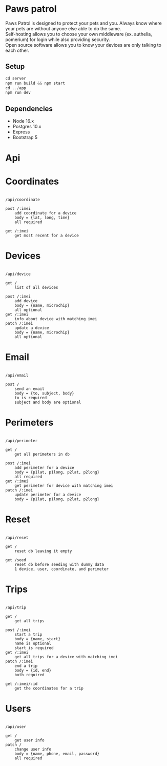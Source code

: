 # Paws patrol

Paws Patrol is designed to protect your pets and you. Always know where your pets are without anyone else able to do the same.  
Self-hosting allows you to choose your own middleware (ex. authelia, pomerium) for login while also providing security.  
Open source software allows you to know your devices are only talking to each other.

## Setup

```js
cd server
npm run build && npm start
cd ../app
npm run dev
```

## Dependencies

- Node 16.x
- Postgres 10.x
- Express
- Bootstrap 5



# Api

# Coordinates
```

/api/coordinate

post /:imei 
	add coordinate for a device
	body = {lat, long, time}
	all required

get /:imei
	get most recent for a device

```

# Devices
```

/api/device

get /
	list of all devices

post /:imei
	add device
	body = {name, microchip}
	all optional	
get /:imei
	info about device with matching imei
patch /:imei 
	update a device
	body = {name, microchip}
	all optional

```

# Email
```

/api/email

post /
	send an email
	body = {to, subject, body}
	to is required
	subject and body are optional

```

# Perimeters
```

/api/perimeter

get /
	get all perimeters in db

post /:imei
	add perimeter for a device
	body = {p1lat, p1long, p2lat, p2long}
	all required
get /:imei
	get perimeter for device with matching imei
patch /:imei
	update perimeter for a device
	body = {p1lat, p1long, p2lat, p2long}

```

# Reset
```

/api/reset

get / 
	reset db leaving it empty

get /seed 
	reset db before seeding with dummy data
	1 device, user, coordinate, and perimeter

```

# Trips
```

/api/trip

get /
	get all trips

post /:imei
	start a trip
	body = {name, start}
	name is optional
	start is required
get /:imei
	get all trips for a device with matching imei
patch /:imei
	end a trip
	body = {id, end}
	both required

get /:imei/:id
	get the coordinates for a trip 

```

# Users
```

/api/user

get /
	get user info
patch /
	change user info
	body = {name, phone, email, password}
	all required

```




